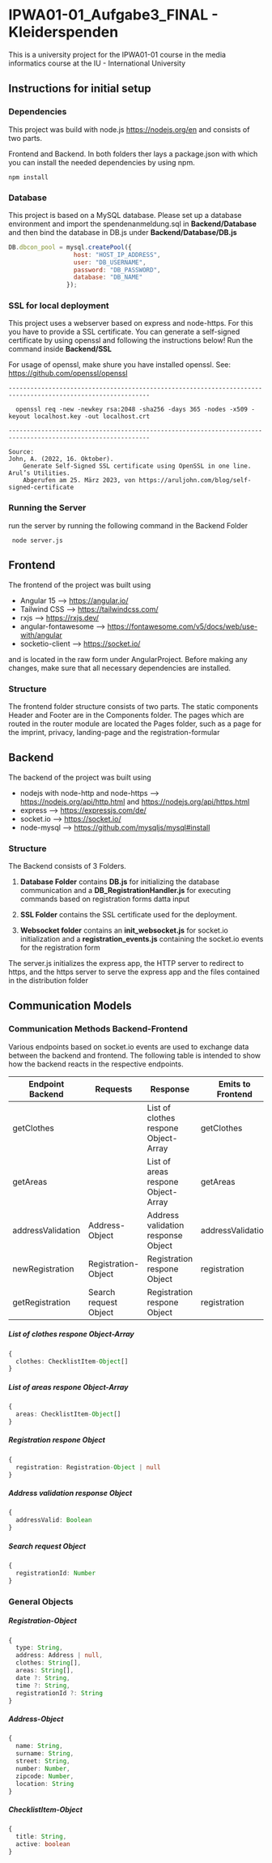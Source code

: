 # IPWA01-01_Aufgabe3_FINAL - Kleiderspenden

This is a university project for the IPWA01-01 course in the media informatics course at the IU - International University

## Instructions for initial setup
### Dependencies
This project was build with node.js https://nodejs.org/en and consists of two parts. 

Frontend and Backend. In both folders ther lays a package.json with which you can install the needed
dependencies by using npm.

```
npm install
```

### Database
This project is based on a MySQL database. Please set up a database environment and import the spendenanmeldung.sql in **Backend/Database**
and then bind the database in DB.js under **Backend/Database/DB.js**

```javascript
DB.dbcon_pool = mysql.createPool({
                  host: "HOST_IP_ADDRESS",
                  user: "DB_USERNAME",
                  password: "DB_PASSWORD",
                  database: "DB_NAME"
                });


```

### SSL for local deployment
This project uses a webserver based on express and node-https. For this you have to provide a SSL certificate. You can generate 
a self-signed certificate by using openssl and following the instructions below! Run the command inside **Backend/SSL**

For usage of openssl, make shure you have installed openssl. See: https://github.com/openssl/openssl

```
-------------------------------------------------------------------------------------------------------------

  openssl req -new -newkey rsa:2048 -sha256 -days 365 -nodes -x509 -keyout localhost.key -out localhost.crt

-------------------------------------------------------------------------------------------------------------

Source:
John, A. (2022, 16. Oktober). 
    Generate Self-Signed SSL certificate using OpenSSL in one line. Arul’s Utilities. 
    Abgerufen am 25. März 2023, von https://aruljohn.com/blog/self-signed-certificate
```

### Running the Server
run the server by running the following command in the Backend Folder

```
 node server.js
``` 

## Frontend

The frontend of the project was built using 

- Angular 15          --> https://angular.io/
- Tailwind CSS        --> https://tailwindcss.com/
- rxjs                --> https://rxjs.dev/
- angular-fontawesome --> https://fontawesome.com/v5/docs/web/use-with/angular
- socketio-client     --> https://socket.io/

and is located in the raw form under AngularProject. Before making any changes, make sure that all necessary dependencies are installed.

### Structure

The frontend folder structure consists of two parts. The static components Header and Footer are in the Components folder. The pages which are routed in the router module are located the Pages folder, such as a page for the imprint, privacy, landing-page and the registration-formular

## Backend

The backend of the project was built using 

- nodejs with node-http and node-https --> https://nodejs.org/api/http.html and https://nodejs.org/api/https.html
- express --> https://expressjs.com/de/
- socket.io --> https://socket.io/
- node-mysql --> https://github.com/mysqljs/mysql#install

### Structure
The Backend consists of 3 Folders. 

1. **Database Folder** contains **DB.js** for initializing the database communication and a **DB_RegistrationHandler.js** for executing commands based on registration forms datta input

2. **SSL Folder** contains the SSL certificate used for the deployment.

3. **Websocket folder** contains an **init_websocket.js** for socket.io initialization and a **registration_events.js** containing the socket.io events for the registration form

The server.js initializes the express app, the HTTP server to redirect to https, and the https server to serve the express app and the files contained in the distribution folder

## Communication Models

### Communication Methods Backend-Frontend

Various endpoints based on socket.io events are used to exchange data between the backend and frontend. The following table is intended to show how the backend reacts in the respective endpoints.

| Endpoint Backend  | Requests             | Response                             |Emits to Frontend |
| ------------------|----------------------|--------------------------------------|------------------|
| getClothes        |                      | List of clothes respone Object-Array |getClothes        |
| getAreas          |                      | List of areas respone Object-Array   |getAreas          | 
| addressValidation |Address-Object        | Address validation response Object   |addressValidation |
| newRegistration   |Registration-Object   | Registration respone Object          |registration      |
| getRegistration   |Search request Object | Registration respone Object          |registration      |


##### List of clothes respone Object-Array
```ts
{
  clothes: ChecklistItem-Object[]
}
```

##### List of areas respone Object-Array
```ts
{
  areas: ChecklistItem-Object[]
}
```

##### Registration respone Object
```ts
{
  registration: Registration-Object | null
}
```

##### Address validation response Object
```ts
{
  addressValid: Boolean
}
```

##### Search request Object 
```ts
{
  registrationId: Number
}
```

### General Objects

##### Registration-Object
```ts
{
  type: String,
  address: Address | null,
  clothes: String[],
  areas: String[],
  date ?: String,
  time ?: String,
  registrationId ?: String
}
```

##### Address-Object
```ts
{
  name: String,
  surname: String,
  street: String,
  number: Number,
  zipcode: Number,
  location: String
}
```

##### ChecklistItem-Object
```ts
{
  title: String,
  active: boolean
}
```


